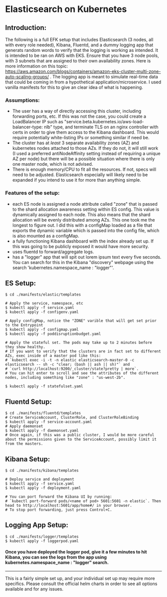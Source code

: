 # Elasticsearch on Kubernetes
[INSTRUCTIONS.md]: ./INSTRUCTIONS.md

## Introduction:

The following is a full EFK setup that includes Elasticsearch (3 nodes, all with every role needed), Kibana, Fluentd, and a dummy logging app that generats random words to verify that the logging is working as intended. It is intended to be ran on AWS with EKS. Ensure that you have 3 node pools, with 3 subnets that are assigned to their own availability zones. Here is more information on this topic: https://aws.amazon.com/blogs/containers/amazon-eks-cluster-multi-zone-auto-scaling-groups/ . The logging app is meant to simulate real-time data that could be coming in from a hypothetical application/microservice. I used vanilla manifests for this to give an clear idea of what is happening.

### Assumptions:
  * The user has a way of directly accessing this cluster, including forwarding ports, etc. If this was not the case, you could create a LoadBalancer IP such as "service.beta.kubernetes.io/aws-load-balancer-type: nlb" type, and terminate TLS on an nginx controller with certs in order to give them access to the Kibana dashboard. This would require potentially white-listing IPs or something similar if need be.
  * The cluster has at *least* 3 separate availability zones (AZ) and kubernetes nodes attached to those AZs. If they do not, it will still work (I used a preferred antiNodeAffinity setting instead of requiring a unique AZ per node) but there will be a possible situation where there is only one master node, which is not advised.
  * There is enough memory/CPU to fit all the resources. If not, specs will need to be adjusted. Elasticsearch especially will likely need to be expanded if you intend to use it for more than anything simple.

### Features of the setup:
  * each ES node is assigned a node attribute called "zone" that is passed to the shard allocation awareness setting within ES config. This value is dynamically assigned to each node. This also means that the shard allocation will be evenly distributed among AZs. This one took me the longest to figure out. I did this with a configMap loaded as a file that exports the dynamic variable which is passed into the config file, which is also mounted as a configMap.
  * a fully functioning Kibana dashboard with the index already set up. If this was going to be publicly exposed it would have more security.
  * uses fluentd to forward/aggregate logs. 
  * has a "logger" app that will spit out lorem ipsum text every five seconds. You can search for this in the Kibana "discovery" webpage using the search 'kubernetes.namespace_name : "logger"'.


## ES Setup:
```
$ cd ./manifests/elastic/templates

# Apply the service, namespace, etc
$ kubectl apply -f service.yaml
$ kubectl apply -f configenv.yaml

# Apply configMap, notice the "ZONE" varible that will get set prior to the Entrypoint
$ kubectl apply -f configmap.yaml
$ kubectl apply -f poddisruptionbudget.yaml

# Apply the stateful set. The pods may take up to 2 minutes before they show healthy. 
# If you want to verify that the clusters are in fact set to different AZs, exec inside of a master pod like this:
# `kubectl exec -i -t -n elastic elasticsearch-master-0 -c elasticsearch -- sh -c "clear; (bash || ash || sh)"` and 
# `curl http://localhost:9200/_cluster/state?pretty | more`. 
# You can hit enter to scroll and see the attributes of the different nodes, including something like "zone" : "us-west-2b".

$ kubectl apply -f statefulset.yaml
```

## Fluentd Setup:
```
$ cd ./manifests/fluentd/templates
# Create ServiceAccount, ClusterRole, and ClusterRoleBinding
$ kubectl apply -f service-account.yaml
# Apply daemonset
$ kubectl apply -f daemonset.yaml
# Once again, if this was a public cluster, I would be more careful about the permissions given to the ServiceAccount, possibly limit it from the masters.
```

## Kibana Setup:
```
$ cd ./manifests/kibana/templates

# Deploy service and deployment
$ kubectl apply -f service.yaml
$ kubectl apply -f deployment.yaml

# You can port forward the Kibana UI by running:
# `kubectl port-forward pods/<name of pod> 5601:5601 -n elastic`. Then head to http://localhost:5601/app/home#/ in your browser.
# To stop port forwarding, just press Control+C.
```
## Logging App Setup:
```
$ cd ./manifests/logger/templates
$ kubectl apply -f loggerpod.yaml
```

#### Once you have deployed the logger pod, give it a few minutes to hit Kibana, you can see the logs from the app using kubernetes.namespace_name : "logger" search.

---------

This is a fairly simple set up, and your individual set up may require more specifics. Please consult the official helm charts in order to see all options available and for any issues.


 
